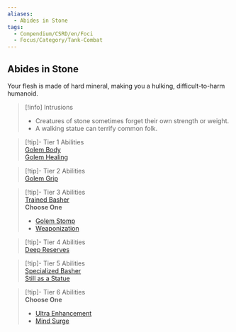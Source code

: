 ```yaml
---
aliases:
  - Abides in Stone
tags:
  - Compendium/CSRD/en/Foci
  - Focus/Category/Tank-Combat
---
```

  
    
## Abides in Stone    
Your flesh is made of hard mineral, making you a hulking, difficult-to-harm humanoid.    
  
>[!info] Intrusions    
>- Creatures of stone sometimes forget their own strength or weight.    
>- A walking statue can terrify common folk.    
  
  
>[!tip]- Tier 1 Abilities    
> [Golem Body](Golem-Body.md)    
> [Golem Healing](Golem-Healing.md)    
  
  
>[!tip]- Tier 2 Abilities    
> [Golem Grip](Golem-Grip.md)    
  
  
>[!tip]- Tier 3 Abilities    
> [Trained Basher](Trained-Basher.md)    
> **Choose One**    
>- [Golem Stomp](Golem-Stomp.md)    
>- [Weaponization](Weaponization.md)    
  
  
>[!tip]- Tier 4 Abilities    
> [Deep Reserves](Deep-Reserves.md)    
  
  
>[!tip]- Tier 5 Abilities    
> [Specialized Basher](Specialized-Basher.md)    
> [Still as a Statue](Still-As-a-Statue.md)    
  
  
>[!tip]- Tier 6 Abilities    
> **Choose One**    
>- [Ultra Enhancement](Ultra-Enhancement.md)    
>- [Mind Surge](Mind-Surge.md)